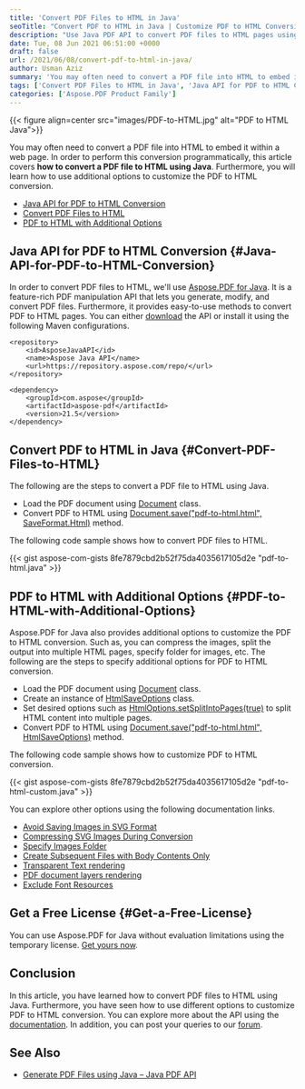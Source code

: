 ```yaml
---
title: 'Convert PDF Files to HTML in Java'
seoTitle: "Convert PDF to HTML in Java | Customize PDF to HTML Conversion"
description: "Use Java PDF API to convert PDF files to HTML pages using Java. Use additional options to customize the PDF to HTML conversion programmatically."
date: Tue, 08 Jun 2021 06:51:00 +0000
draft: false
url: /2021/06/08/convert-pdf-to-html-in-java/
author: Usman Aziz
summary: 'You may often need to convert a PDF file into HTML to embed it within a web page. In order to perform this conversion programmatically, this article covers **how to convert a PDF file to HTML using Java**. Furthermore, you will learn how to use additional options to customize the PDF to HTML conversion.'
tags: ['Convert PDF Files to HTML in Java', 'Java API for PDF to HTML Conversion', 'Java PDF to HTML Converter', 'PDF to HTML with Additional Options']
categories: ['Aspose.PDF Product Family']
---
```




{{< figure align=center src="images/PDF-to-HTML.jpg" alt="PDF to HTML Java">}}


You may often need to convert a PDF file into HTML to embed it within a web page. In order to perform this conversion programmatically, this article covers **how to convert a PDF file to HTML using Java**. Furthermore, you will learn how to use additional options to customize the PDF to HTML conversion.

*   [Java API for PDF to HTML Conversion][1]
*   [Convert PDF Files to HTML][2]
*   [PDF to HTML with Additional Options][3]

## Java API for PDF to HTML Conversion {#Java-API-for-PDF-to-HTML-Conversion}

In order to convert PDF files to HTML, we'll use [Aspose.PDF for Java][4]. It is a feature-rich PDF manipulation API that lets you generate, modify, and convert PDF files. Furthermore, it provides easy-to-use methods to convert PDF to HTML pages. You can either [download][5] the API or install it using the following Maven configurations.

```
<repository>
    <id>AsposeJavaAPI</id>
    <name>Aspose Java API</name>
    <url>https://repository.aspose.com/repo/</url>
</repository>
```
```
<dependency>
    <groupId>com.aspose</groupId>
    <artifactId>aspose-pdf</artifactId>
    <version>21.5</version>
</dependency>
```

## Convert PDF to HTML in Java {#Convert-PDF-Files-to-HTML}

The following are the steps to convert a PDF file to HTML using Java.

*   Load the PDF document using [Document][6] class.
*   Convert PDF to HTML using [Document.save("pdf-to-html.html", SaveFormat.Html)][7] method.

The following code sample shows how to convert PDF files to HTML.

{{< gist aspose-com-gists 8fe7879cbd2b52f75da4035617105d2e "pdf-to-html.java" >}}

## PDF to HTML with Additional Options {#PDF-to-HTML-with-Additional-Options}

Aspose.PDF for Java also provides additional options to customize the PDF to HTML conversion. Such as, you can compress the images, split the output into multiple HTML pages, specify folder for images, etc. The following are the steps to specify additional options for PDF to HTML conversion.

*   Load the PDF document using [Document][8] class.
*   Create an instance of [HtmlSaveOptions][9] class.
*   Set desired options such as [HtmlOptions.setSplitIntoPages(true)][10] to split HTML content into multiple pages.
*   Convert PDF to HTML using [Document.save("pdf-to-html.html", HtmlSaveOptions)][11] method.

The following code sample shows how to customize PDF to HTML conversion.

{{< gist aspose-com-gists 8fe7879cbd2b52f75da4035617105d2e "pdf-to-html-custom.java" >}}

You can explore other options using the following documentation links.

*   [Avoid Saving Images in SVG Format][12]
*   [Compressing SVG Images During Conversion][13]
*   [Specify Images Folder][14]
*   [Create Subsequent Files with Body Contents Only][15]
*   [Transparent Text rendering][16]
*   [PDF document layers rendering][17]
*   [Exclude Font Resources][18]

## Get a Free License {#Get-a-Free-License}

You can use Aspose.PDF for Java without evaluation limitations using the temporary license. [Get yours now][19].

## Conclusion

In this article, you have learned how to convert PDF files to HTML using Java. Furthermore, you have seen how to use different options to customize PDF to HTML conversion. You can explore more about the API using the [documentation][20]. In addition, you can post your queries to our [forum][21].

## See Also

*   [Generate PDF Files using Java – Java PDF API][22]




[1]: #Java-API-for-PDF-to-HTML-Conversion
[2]: #Convert-PDF-Files-to-HTML
[3]: #PDF-to-HTML-with-Additional-Options
[4]: https://products.aspose.com/pdf/java
[5]: https://downloads.aspose.com/pdf/java
[6]: https://apireference.aspose.com/pdf/java/com.aspose.pdf/Document
[7]: https://apireference.aspose.com/pdf/java/com.aspose.pdf/Document#save-java.lang.String-int-
[8]: https://apireference.aspose.com/pdf/java/com.aspose.pdf/Document
[9]: https://apireference.aspose.com/pdf/java/com.aspose.pdf/HtmlSaveOptions
[10]: https://apireference.aspose.com/pdf/java/com.aspose.pdf/HtmlSaveOptions#setSplitIntoPages-boolean-
[11]: https://apireference.aspose.com/pdf/java/com.aspose.pdf/Document#save-java.lang.String-com.aspose.pdf.SaveOptions-
[12]: https://docs.aspose.com/pdf/java/convert-pdf-to-html/#convert-pdf-to-html---avoid-saving-images-in-svg-format
[13]: https://docs.aspose.com/pdf/java/convert-pdf-to-html/#compressing-svg-images-during-conversion
[14]: https://docs.aspose.com/pdf/java/convert-pdf-to-html/#convert-pdf-to-html---specify-images-folder
[15]: https://docs.aspose.com/pdf/java/convert-pdf-to-html/#create-subsequent-files-with-body-contents-only
[16]: https://docs.aspose.com/pdf/java/convert-pdf-to-html/#transparent-text-rendering
[17]: https://docs.aspose.com/pdf/java/convert-pdf-to-html/#pdf-document-layers-rendering
[18]: https://docs.aspose.com/pdf/java/convert-pdf-to-html/#pdf-to-html---exclude-font-resources
[19]: https://purchase.aspose.com/temporary-license
[20]: https://docs.aspose.com/pdf/java/overview/
[21]: https://forum.aspose.com/
[22]: https://blog.aspose.com/2020/12/31/create-pdf-files-in-java/





